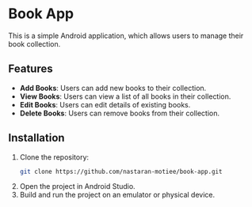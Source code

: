 # Book App

This is a simple Android application, which allows users to manage their book collection.

## Features

- **Add Books**: Users can add new books to their collection.
- **View Books**: Users can view a list of all books in their collection.
- **Edit Books**: Users can edit details of existing books.
- **Delete Books**: Users can remove books from their collection.

## Installation

1. Clone the repository:
   ```bash
   git clone https://github.com/nastaran-motiee/book-app.git
   ```
2. Open the project in Android Studio.
3. Build and run the project on an emulator or physical device.
